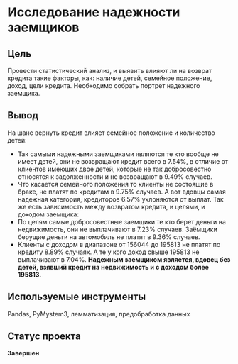 # Исследование надежности заемщиков

## Цель
Провести статистический анализ, и выявить влияют ли на возврат кредита такие факторы, как: наличие детей, семейное положение,
доход, цели кредита.
Необходимо собрать портрет надежного заемщика.

## Вывод
На шанс вернуть кредит влияет семейное положение и количество детей:
- Так самыми надежными заемщиками являются те кто вообще не имеет детей, они не возвращают кредит всего в 7.54%, в отличие от клиентов имеющих двое детей, которые не так добросовестно относятся к задолженности и не возвращают в 9.49% случаев.
- Что касается семейного положения то клиенты не состоящие в браке, не платят по кредитам в 9.75% случаев. А вот вдовцы самая надежная категория, кредиторов 6.57% уклоняются от выплат.
  Так же есть зависимость между возвратом кредита, и целями, и доходом заемщика:
- По целям самые добросовестные заемщики те кто берет деньги на недвижимость, они не выплачивают в 7.23% случаев. Заёмщики берущие деньги на автомобиль не платят в 9.36% случаев.
- Клиенты с доходом в диапазоне от 156044 до 195813 не платят по кредиту 8.89% случаях. А те у кого доход свыше 195813 не выплачивают в 7.04%.
  **Надежным заемщиком является, вдовец без детей, взявший кредит на недвижимость и с доходом более 195813.**

## Используемые инструменты
Pandas, PyMystem3, лемматизация, предобработка данных
## Статус проекта 
**Завершен**
